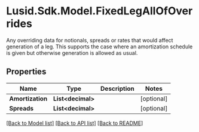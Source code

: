 # Lusid.Sdk.Model.FixedLegAllOfOverrides
Any overriding data for notionals, spreads or rates that would affect generation of a leg.              This supports the case where an amortization schedule is given but otherwise generation is allowed as usual.

## Properties

Name | Type | Description | Notes
------------ | ------------- | ------------- | -------------
**Amortization** | **List&lt;decimal&gt;** |  | [optional] 
**Spreads** | **List&lt;decimal&gt;** |  | [optional] 

[[Back to Model list]](../README.md#documentation-for-models) [[Back to API list]](../README.md#documentation-for-api-endpoints) [[Back to README]](../README.md)

